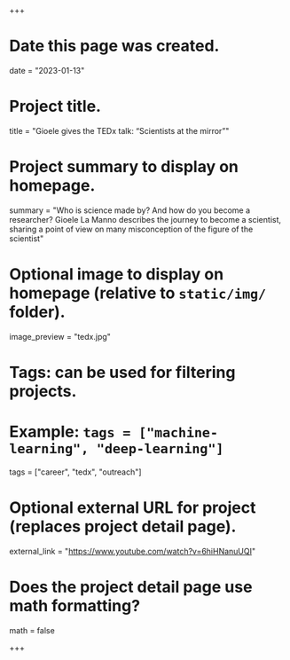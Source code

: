 +++
# Date this page was created.
date = "2023-01-13"

# Project title.
title = "Gioele gives the TEDx talk: “Scientists at the mirror”"

# Project summary to display on homepage.
summary = "Who is science made by? And how do you become a researcher? Gioele La Manno describes the journey to become a scientist, sharing a point of view on many misconception of the figure of the scientist"

# Optional image to display on homepage (relative to `static/img/` folder).
image_preview = "tedx.jpg"

# Tags: can be used for filtering projects.
# Example: `tags = ["machine-learning", "deep-learning"]`
tags = ["career", "tedx", "outreach"]

# Optional external URL for project (replaces project detail page).
external_link = "https://www.youtube.com/watch?v=6hiHNanuUQI"

# Does the project detail page use math formatting?
math = false

+++
